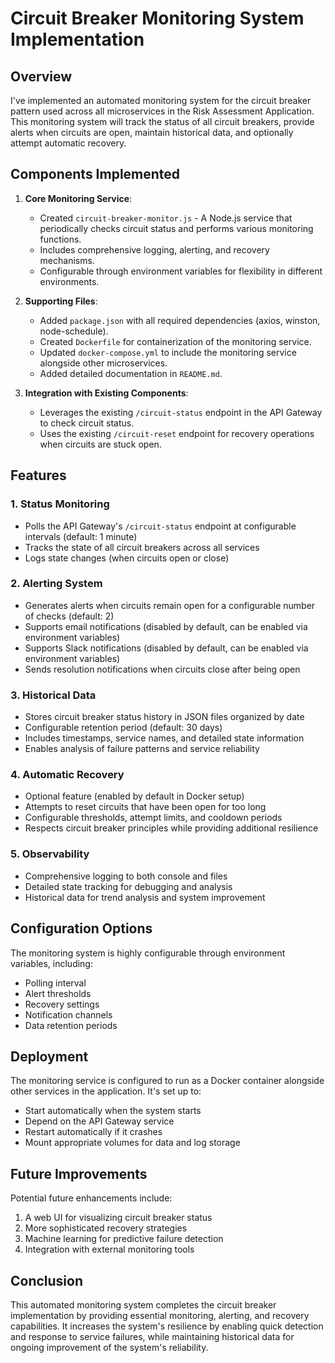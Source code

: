 # Circuit Breaker Monitoring System Implementation

## Overview

I've implemented an automated monitoring system for the circuit breaker pattern used across all microservices in the Risk Assessment Application. This monitoring system will track the status of all circuit breakers, provide alerts when circuits are open, maintain historical data, and optionally attempt automatic recovery.

## Components Implemented

1. **Core Monitoring Service**:
   - Created `circuit-breaker-monitor.js` - A Node.js service that periodically checks circuit status and performs various monitoring functions.
   - Includes comprehensive logging, alerting, and recovery mechanisms.
   - Configurable through environment variables for flexibility in different environments.

2. **Supporting Files**:
   - Added `package.json` with all required dependencies (axios, winston, node-schedule).
   - Created `Dockerfile` for containerization of the monitoring service.
   - Updated `docker-compose.yml` to include the monitoring service alongside other microservices.
   - Added detailed documentation in `README.md`.

3. **Integration with Existing Components**:
   - Leverages the existing `/circuit-status` endpoint in the API Gateway to check circuit status.
   - Uses the existing `/circuit-reset` endpoint for recovery operations when circuits are stuck open.

## Features

### 1. Status Monitoring
- Polls the API Gateway's `/circuit-status` endpoint at configurable intervals (default: 1 minute)
- Tracks the state of all circuit breakers across all services
- Logs state changes (when circuits open or close)

### 2. Alerting System
- Generates alerts when circuits remain open for a configurable number of checks (default: 2)
- Supports email notifications (disabled by default, can be enabled via environment variables)
- Supports Slack notifications (disabled by default, can be enabled via environment variables)
- Sends resolution notifications when circuits close after being open

### 3. Historical Data
- Stores circuit breaker status history in JSON files organized by date
- Configurable retention period (default: 30 days)
- Includes timestamps, service names, and detailed state information
- Enables analysis of failure patterns and service reliability

### 4. Automatic Recovery
- Optional feature (enabled by default in Docker setup)
- Attempts to reset circuits that have been open for too long
- Configurable thresholds, attempt limits, and cooldown periods
- Respects circuit breaker principles while providing additional resilience

### 5. Observability
- Comprehensive logging to both console and files
- Detailed state tracking for debugging and analysis
- Historical data for trend analysis and system improvement

## Configuration Options

The monitoring system is highly configurable through environment variables, including:
- Polling interval
- Alert thresholds
- Recovery settings
- Notification channels
- Data retention periods

## Deployment

The monitoring service is configured to run as a Docker container alongside other services in the application. It's set up to:
- Start automatically when the system starts
- Depend on the API Gateway service
- Restart automatically if it crashes
- Mount appropriate volumes for data and log storage

## Future Improvements

Potential future enhancements include:
1. A web UI for visualizing circuit breaker status
2. More sophisticated recovery strategies
3. Machine learning for predictive failure detection
4. Integration with external monitoring tools

## Conclusion

This automated monitoring system completes the circuit breaker implementation by providing essential monitoring, alerting, and recovery capabilities. It increases the system's resilience by enabling quick detection and response to service failures, while maintaining historical data for ongoing improvement of the system's reliability.

